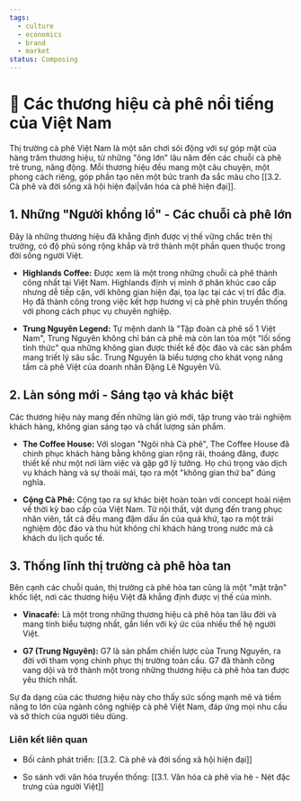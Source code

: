 ```yaml
---
tags:
  - culture
  - economics
  - brand
  - market
status: Composing
---
```

# 🌟 Các thương hiệu cà phê nổi tiếng của Việt Nam

Thị trường cà phê Việt Nam là một sân chơi sôi động với sự góp mặt của hàng trăm thương hiệu, từ những "ông lớn" lâu năm đến các chuỗi cà phê trẻ trung, năng động. Mỗi thương hiệu đều mang một câu chuyện, một phong cách riêng, góp phần tạo nên một bức tranh đa sắc màu cho [[3.2. Cà phê và đời sống xã hội hiện đại|văn hóa cà phê hiện đại]].

## 1. Những "Người khổng lồ" - Các chuỗi cà phê lớn

Đây là những thương hiệu đã khẳng định được vị thế vững chắc trên thị trường, có độ phủ sóng rộng khắp và trở thành một phần quen thuộc trong đời sống người Việt.

- **Highlands Coffee:** Được xem là một trong những chuỗi cà phê thành công nhất tại Việt Nam. Highlands định vị mình ở phân khúc cao cấp nhưng dễ tiếp cận, với không gian hiện đại, tọa lạc tại các vị trí đắc địa. Họ đã thành công trong việc kết hợp hương vị cà phê phin truyền thống với phong cách phục vụ chuyên nghiệp.
    
- **Trung Nguyên Legend:** Tự mệnh danh là "Tập đoàn cà phê số 1 Việt Nam", Trung Nguyên không chỉ bán cà phê mà còn lan tỏa một "lối sống tỉnh thức" qua những không gian được thiết kế độc đáo và các sản phẩm mang triết lý sâu sắc. Trung Nguyên là biểu tượng cho khát vọng nâng tầm cà phê Việt của doanh nhân Đặng Lê Nguyên Vũ.
    

## 2. Làn sóng mới - Sáng tạo và khác biệt

Các thương hiệu này mang đến những làn gió mới, tập trung vào trải nghiệm khách hàng, không gian sáng tạo và chất lượng sản phẩm.

- **The Coffee House:** Với slogan "Ngôi nhà Cà phê", The Coffee House đã chinh phục khách hàng bằng không gian rộng rãi, thoáng đãng, được thiết kế như một nơi làm việc và gặp gỡ lý tưởng. Họ chú trọng vào dịch vụ khách hàng và sự thoải mái, tạo ra một "không gian thứ ba" đúng nghĩa.
    
- **Cộng Cà Phê:** Cộng tạo ra sự khác biệt hoàn toàn với concept hoài niệm về thời kỳ bao cấp của Việt Nam. Từ nội thất, vật dụng đến trang phục nhân viên, tất cả đều mang đậm dấu ấn của quá khứ, tạo ra một trải nghiệm độc đáo và thu hút không chỉ khách hàng trong nước mà cả khách du lịch quốc tế.
    

## 3. Thống lĩnh thị trường cà phê hòa tan

Bên cạnh các chuỗi quán, thị trường cà phê hòa tan cũng là một "mặt trận" khốc liệt, nơi các thương hiệu Việt đã khẳng định được vị thế của mình.

- **Vinacafé:** Là một trong những thương hiệu cà phê hòa tan lâu đời và mang tính biểu tượng nhất, gắn liền với ký ức của nhiều thế hệ người Việt.
    
- **G7 (Trung Nguyên):** G7 là sản phẩm chiến lược của Trung Nguyên, ra đời với tham vọng chinh phục thị trường toàn cầu. G7 đã thành công vang dội và trở thành một trong những thương hiệu cà phê hòa tan được yêu thích nhất.
    

Sự đa dạng của các thương hiệu này cho thấy sức sống mạnh mẽ và tiềm năng to lớn của ngành công nghiệp cà phê Việt Nam, đáp ứng mọi nhu cầu và sở thích của người tiêu dùng.

### Liên kết liên quan

- Bối cảnh phát triển: [[3.2. Cà phê và đời sống xã hội hiện đại]]
    
- So sánh với văn hóa truyền thống: [[3.1. Văn hóa cà phê vỉa hè - Nét đặc trưng của người Việt]]